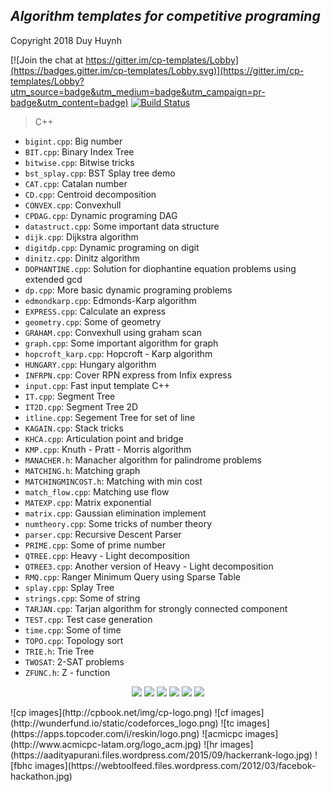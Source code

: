 ## ***Algorithm templates for competitive programing***
Copyright 2018 Duy Huynh

[![Join the chat at https://gitter.im/cp-templates/Lobby](https://badges.gitter.im/cp-templates/Lobby.svg)](https://gitter.im/cp-templates/Lobby?utm_source=badge&utm_medium=badge&utm_campaign=pr-badge&utm_content=badge)
[![Build Status](https://travis-ci.org/hdi-superuser/cp-templates.svg?branch=master)](https://travis-ci.org/hdi-superuser/cp-templates)

> C++
>
- `bigint.cpp`: Big number
- `BIT.cpp`: Binary Index Tree
- `bitwise.cpp`: Bitwise tricks
- `bst_splay.cpp`: BST Splay tree demo
- `CAT.cpp`: Catalan number
- `CD.cpp`: Centroid decomposition
- `CONVEX.cpp`: Convexhull
- `CPDAG.cpp`: Dynamic programing DAG
- `datastruct.cpp`: Some important data structure
- `dijk.cpp`: Dijkstra algorithm
- `digitdp.cpp`: Dynamic  programing on digit
- `dinitz.cpp`: Dinitz algorithm
- `DOPHANTINE.cpp`: Solution for diophantine equation problems using extended gcd
- `dp.cpp`: More basic dynamic programing problems
- `edmondkarp.cpp`: Edmonds-Karp algorithm
- `EXPRESS.cpp`: Calculate an express
- `geometry.cpp`: Some of geometry
- `GRAHAM.cpp`: Convexhull using graham scan
- `graph.cpp`: Some important algorithm for graph
- `hopcroft_karp.cpp`: Hopcroft - Karp algorithm
- `HUNGARY.cpp`: Hungary algorithm
- `INFRPN.cpp`: Cover RPN express from Infix express
- `input.cpp`: Fast input template C++
- `IT.cpp`: Segment Tree
- `IT2D.cpp`: Segment Tree 2D
- `itline.cpp`: Segement Tree for set of line
- `KAGAIN.cpp`: Stack tricks
- `KHCA.cpp`: Articulation point and bridge
- `KMP.cpp`: Knuth - Pratt - Morris algorithm
- `MANACHER.h`: Manacher algorithm for palindrome problems
- `MATCHING.h`: Matching graph
- `MATCHINGMINCOST.h`: Matching with min cost
- `match_flow.cpp`: Matching use flow
- `MATEXP.cpp`: Matrix exponential
- `matrix.cpp`: Gaussian elimination implement
- `numtheory.cpp`: Some tricks of number theory
- `parser.cpp`: Recursive Descent Parser
- `PRIME.cpp`: Some of prime number
- `QTREE.cpp`: Heavy - Light decomposition
- `QTREE3.cpp`: Another version of Heavy - Light decomposition
- `RMQ.cpp`: Ranger Minimum Query using Sparse Table
- `splay.cpp`: Splay Tree
- `strings.cpp`: Some of string
- `TARJAN.cpp`: Tarjan algorithm for strongly connected component
- `TEST.cpp`: Test case generation
- `time.cpp`: Some of time
- `TOPO.cpp`: Topology sort
- `TRIE.h`: Trie Tree
- `TWOSAT`: 2-SAT problems
- `ZFUNC.h`: Z - function

<p align = "center">
  <img src = "http://cpbook.net/img/cp-logo.png">
  <img src = "http://wunderfund.io/static/codeforces_logo.png">
  <img src = "https://apps.topcoder.com/i/reskin/logo.png">
  <img src = "http://www.acmicpc-latam.org/logo_acm.jpg">
  <img src = "https://aadityapurani.files.wordpress.com/2015/09/hackerrank-logo.jpg">
  <img src = "https://webtoolfeed.files.wordpress.com/2012/03/facebok-hackathon.jpg">
</p>
![cp images](http://cpbook.net/img/cp-logo.png)
![cf images](http://wunderfund.io/static/codeforces_logo.png)
![tc images](https://apps.topcoder.com/i/reskin/logo.png)
![acmicpc images](http://www.acmicpc-latam.org/logo_acm.jpg)
![hr images](https://aadityapurani.files.wordpress.com/2015/09/hackerrank-logo.jpg)
![fbhc images](https://webtoolfeed.files.wordpress.com/2012/03/facebok-hackathon.jpg)
